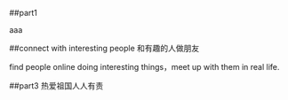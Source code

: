 ##part1

aaa

##connect with interesting people
和有趣的人做朋友

find people online doing interesting things，meet up with  them  in  real life.



##part3
热爱祖国人人有责
